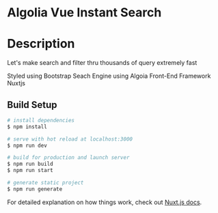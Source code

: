 # Algolia Vue Instant Search

# Description


Let's make search and filter thru thousands of query extremely fast
  
Styled using Bootstrap
Seach Engine using Algoia
Front-End Framework Nuxtjs



## Build Setup

```bash
# install dependencies
$ npm install

# serve with hot reload at localhost:3000
$ npm run dev

# build for production and launch server
$ npm run build
$ npm run start

# generate static project
$ npm run generate
```

For detailed explanation on how things work, check out [Nuxt.js docs](https://nuxtjs.org).
